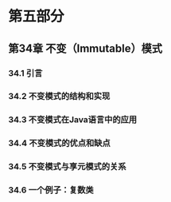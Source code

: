 # 第五部分



## 第34章 不变（Immutable）模式



### 34.1 引言



### 34.2 不变模式的结构和实现



### 34.3 不变模式在Java语言中的应用



### 34.4 不变模式的优点和缺点



### 34.5 不变模式与享元模式的关系



### 34.6 一个例子：复数类



